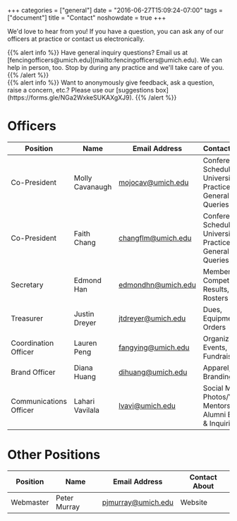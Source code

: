 +++
categories = ["general"]
date = "2016-06-27T15:09:24-07:00"
tags = ["document"]
title = "Contact"
noshowdate = true
+++

We'd love to hear from you! If you have a question, you can ask any of our officers at practice or contact us electronically.

<div class="container-fluid">
    <div class="row">

<div class="col-md-6">
{{% alert info %}}
Have general inquiry questions?
Email us at [fencingofficers@umich.edu](mailto:fencingofficers@umich.edu).
We can help in person, too. Stop by during any practice and we'll take care of you.
{{% /alert %}}
</div>

<div class="col-md-6">
{{% alert info %}}
Want to anonymously give feedback, ask a question, raise a concern, etc.?
Please use our [suggestions box](https://forms.gle/NGa2WxkeSUKAXgXJ9).
{{% /alert %}}
</div>
</div>
</div>


# Officers
| Position               | Name            | Email Address                                   | Contact About                            |
|------------------------|-----------------|-------------------------------------------------|------------------------------------------|
| Co-President           | Molly Cavanaugh | [mojocav@umich.edu](mailto:mojocav@umich.edu)   | Conference(s), Schedule, University Info, Practice, General Queries                |
| Co-President           | Faith Chang     | [changflm@umich.edu](mailto:changflm@umich.edu) | Conference(s), Schedule, University Info, Practice, General Queries |
| Secretary              | Edmond Han      | [edmondhn@umich.edu](mailto:edmondhn@umich.edu) | Membership, Competition Results, Rosters |
| Treasurer              | Justin Dreyer   | [jtdreyer@umich.edu](mailto:jtdreyer@umich.edu) | Dues, Equipment Orders                   |
| Coordination Officer   | Lauren Peng     | [fangying@umich.edu](mailto:fangying@umich.edu) | Organizing Events, Fundraisers           |
| Brand Officer          | Diana Huang     | [dihuang@umich.edu](mailto:dihuang@umich.edu)   | Apparel, Branding                        |
| Communications Officer | Lahari Vavilala | [lvavi@umich.edu](mailto:lvavi@umich.edu)       | Social Media, Photos/Videos, Mentorship, Alumni Events & Inquiries  |

# Other Positions
| Position               | Name            | Email Address                                   | Contact About                            |
|------------------------|-----------------|-------------------------------------------------|------------------------------------------|
| Webmaster              | Peter Murray    | [pjmurray@umich.edu](mailto:pjmurray@umich.edu) | Website                                  |
